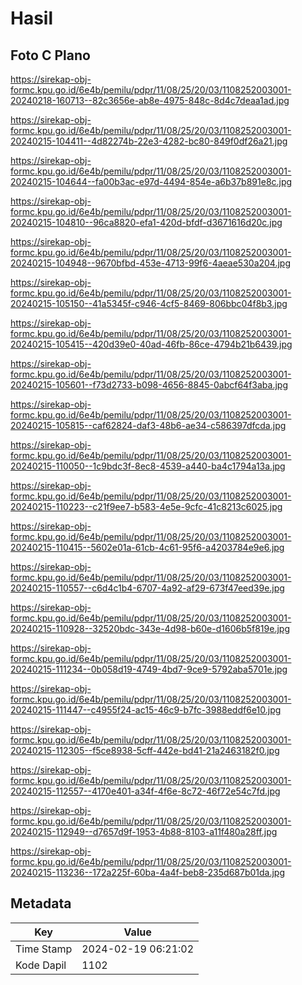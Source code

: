 # Hasil

## Foto C Plano

https://sirekap-obj-formc.kpu.go.id/6e4b/pemilu/pdpr/11/08/25/20/03/1108252003001-20240218-160713--82c3656e-ab8e-4975-848c-8d4c7deaa1ad.jpg

https://sirekap-obj-formc.kpu.go.id/6e4b/pemilu/pdpr/11/08/25/20/03/1108252003001-20240215-104411--4d82274b-22e3-4282-bc80-849f0df26a21.jpg

https://sirekap-obj-formc.kpu.go.id/6e4b/pemilu/pdpr/11/08/25/20/03/1108252003001-20240215-104644--fa00b3ac-e97d-4494-854e-a6b37b891e8c.jpg

https://sirekap-obj-formc.kpu.go.id/6e4b/pemilu/pdpr/11/08/25/20/03/1108252003001-20240215-104810--96ca8820-efa1-420d-bfdf-d3671616d20c.jpg

https://sirekap-obj-formc.kpu.go.id/6e4b/pemilu/pdpr/11/08/25/20/03/1108252003001-20240215-104948--9670bfbd-453e-4713-99f6-4aeae530a204.jpg

https://sirekap-obj-formc.kpu.go.id/6e4b/pemilu/pdpr/11/08/25/20/03/1108252003001-20240215-105150--41a5345f-c946-4cf5-8469-806bbc04f8b3.jpg

https://sirekap-obj-formc.kpu.go.id/6e4b/pemilu/pdpr/11/08/25/20/03/1108252003001-20240215-105415--420d39e0-40ad-46fb-86ce-4794b21b6439.jpg

https://sirekap-obj-formc.kpu.go.id/6e4b/pemilu/pdpr/11/08/25/20/03/1108252003001-20240215-105601--f73d2733-b098-4656-8845-0abcf64f3aba.jpg

https://sirekap-obj-formc.kpu.go.id/6e4b/pemilu/pdpr/11/08/25/20/03/1108252003001-20240215-105815--caf62824-daf3-48b6-ae34-c586397dfcda.jpg

https://sirekap-obj-formc.kpu.go.id/6e4b/pemilu/pdpr/11/08/25/20/03/1108252003001-20240215-110050--1c9bdc3f-8ec8-4539-a440-ba4c1794a13a.jpg

https://sirekap-obj-formc.kpu.go.id/6e4b/pemilu/pdpr/11/08/25/20/03/1108252003001-20240215-110223--c21f9ee7-b583-4e5e-9cfc-41c8213c6025.jpg

https://sirekap-obj-formc.kpu.go.id/6e4b/pemilu/pdpr/11/08/25/20/03/1108252003001-20240215-110415--5602e01a-61cb-4c61-95f6-a4203784e9e6.jpg

https://sirekap-obj-formc.kpu.go.id/6e4b/pemilu/pdpr/11/08/25/20/03/1108252003001-20240215-110557--c6d4c1b4-6707-4a92-af29-673f47eed39e.jpg

https://sirekap-obj-formc.kpu.go.id/6e4b/pemilu/pdpr/11/08/25/20/03/1108252003001-20240215-110928--32520bdc-343e-4d98-b60e-d1606b5f819e.jpg

https://sirekap-obj-formc.kpu.go.id/6e4b/pemilu/pdpr/11/08/25/20/03/1108252003001-20240215-111234--0b058d19-4749-4bd7-9ce9-5792aba5701e.jpg

https://sirekap-obj-formc.kpu.go.id/6e4b/pemilu/pdpr/11/08/25/20/03/1108252003001-20240215-111447--c4955f24-ac15-46c9-b7fc-3988eddf6e10.jpg

https://sirekap-obj-formc.kpu.go.id/6e4b/pemilu/pdpr/11/08/25/20/03/1108252003001-20240215-112305--f5ce8938-5cff-442e-bd41-21a2463182f0.jpg

https://sirekap-obj-formc.kpu.go.id/6e4b/pemilu/pdpr/11/08/25/20/03/1108252003001-20240215-112557--4170e401-a34f-4f6e-8c72-46f72e54c7fd.jpg

https://sirekap-obj-formc.kpu.go.id/6e4b/pemilu/pdpr/11/08/25/20/03/1108252003001-20240215-112949--d7657d9f-1953-4b88-8103-a11f480a28ff.jpg

https://sirekap-obj-formc.kpu.go.id/6e4b/pemilu/pdpr/11/08/25/20/03/1108252003001-20240215-113236--172a225f-60ba-4a4f-beb8-235d687b01da.jpg


## Metadata

| Key        | Value               |
| ---------- | ------------------- |
| Time Stamp | 2024-02-19 06:21:02 |
| Kode Dapil | 1102                |



